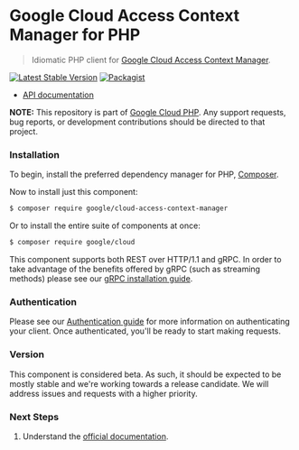# Google Cloud Access Context Manager for PHP

> Idiomatic PHP client for [Google Cloud Access Context Manager](https://cloud.google.com/access-context-manager).

[![Latest Stable Version](https://poser.pugx.org/google/cloud-access-context-manager/v/stable)](https://packagist.org/packages/google/cloud-access-context-manager) [![Packagist](https://img.shields.io/packagist/dm/google/cloud-access-context-manager.svg)](https://packagist.org/packages/google/cloud-access-context-manager)

* [API documentation](http://googleapis.github.io/google-cloud-php/#/docs/cloud-access-context-manager/latest/accesscontextmanager/readme)

**NOTE:** This repository is part of [Google Cloud PHP](https://github.com/googleapis/google-cloud-php). Any
support requests, bug reports, or development contributions should be directed to
that project.

### Installation

To begin, install the preferred dependency manager for PHP, [Composer](https://getcomposer.org/).

Now to install just this component:

```sh
$ composer require google/cloud-access-context-manager
```

Or to install the entire suite of components at once:

```sh
$ composer require google/cloud
```

This component supports both REST over HTTP/1.1 and gRPC. In order to take advantage of the benefits offered by gRPC (such as streaming methods)
please see our [gRPC installation guide](https://cloud.google.com/php/grpc).

### Authentication

Please see our [Authentication guide](https://github.com/googleapis/google-cloud-php/blob/master/AUTHENTICATION.md) for more information
on authenticating your client. Once authenticated, you'll be ready to start making requests.

### Version

This component is considered beta. As such, it should be expected to be mostly
stable and we're working towards a release candidate. We will address issues
and requests with a higher priority.

### Next Steps

1. Understand the [official documentation](https://cloud.google.com/access-context-manager/docs).
